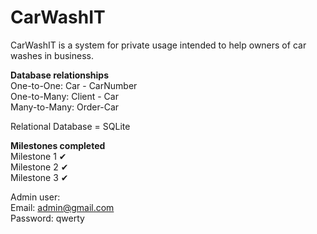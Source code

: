 # CarWashIT

CarWashIT is a system for private usage intended to help owners of car washes in business.

<b>Database relationships</b><br>
One-to-One:
  Car - CarNumber<br>
One-to-Many:
  Client - Car<br>
Many-to-Many:
  Order-Car

Relational Database = SQLite

<b>Milestones completed</b><br>
Milestone 1 ✔ <br>
Milestone 2 ✔ <br>
Milestone 3 ✔<br>

Admin user:<br>
Email: admin@gmail.com<br>
Password: qwerty

